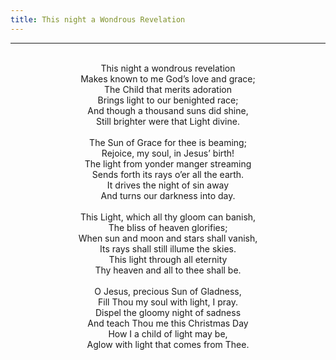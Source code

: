 ```yaml
---
title: This night a Wondrous Revelation
---
```


---
<center>
<br/>
This night a wondrous revelation<br/>
Makes known to me God’s love and grace;<br/>
The Child that merits adoration<br/>
Brings light to our benighted race;<br/>
And though a thousand suns did shine,<br/>
Still brighter were that Light divine.<br/>
<br/>
The Sun of Grace for thee is beaming;<br/>
Rejoice, my soul, in Jesus’ birth!<br/>
The light from yonder manger streaming<br/>
Sends forth its rays o’er all the earth.<br/>
It drives the night of sin away<br/>
And turns our darkness into day.<br/>
<br/>
This Light, which all thy gloom can banish,<br/>
The bliss of heaven glorifies;<br/>
When sun and moon and stars shall vanish,<br/>
Its rays shall still illume the skies.<br/>
This light through all eternity<br/>
Thy heaven and all to thee shall be.<br/>
<br/>
O Jesus, precious Sun of Gladness,<br/>
Fill Thou my soul with light, I pray.<br/>
Dispel the gloomy night of sadness<br/>
And teach Thou me this Christmas Day<br/>
How I a child of light may be,<br/>
Aglow with light that comes from Thee.<br/>

</center>